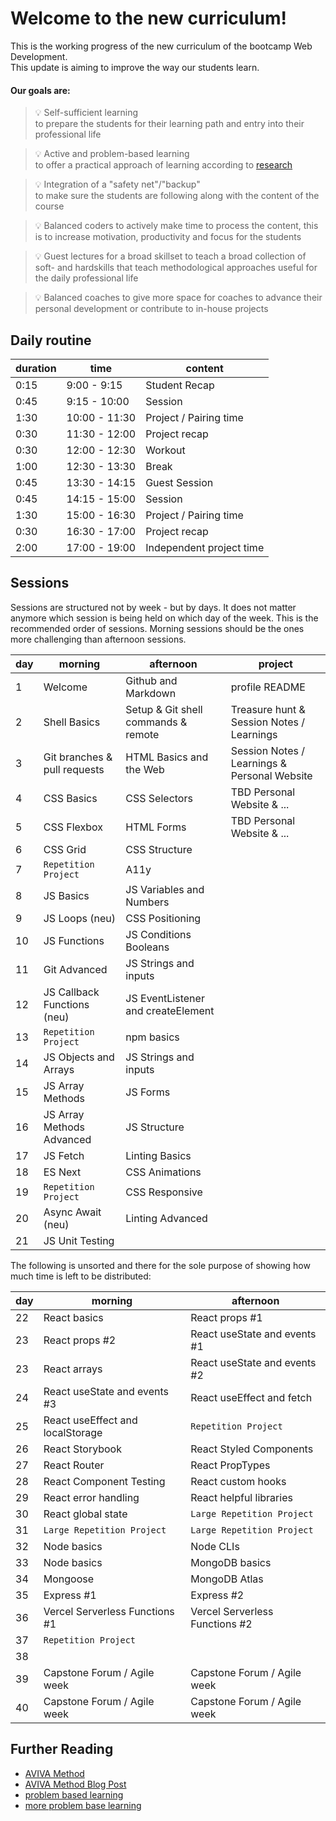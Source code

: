 # Welcome to the new curriculum!

This is the working progress of the new curriculum of the bootcamp Web Development. <br>
This update is aiming to improve the way our students learn. <br>

#### Our goals are:

> 💡 Self-sufficient learning <br>
> to prepare the students for their learning path and entry into their professional life

> 💡 Active and problem-based learning <br>
> to offer a practical approach of learning according to [research](https://teaching.cornell.edu/teaching-resources/engaging-students/problem-based-learning)

> 💡 Integration of a "safety net"/"backup" <br>
> to make sure the students are following along with the content of the course

> 💡 Balanced coders
> to actively make time to process the content, this is to increase motivation, productivity and focus for the students

> 💡 Guest lectures for a broad skillset
> to teach a broad collection of soft- and hardskills that teach methodological approaches useful for the daily professional life

> 💡 Balanced coaches
> to give more space for coaches to advance their personal development or contribute to in-house projects

## Daily routine

| duration | time          | content                  |
| -------- | ------------- | ------------------------ |
| 0:15     | 9:00 - 9:15   | Student Recap            |
| 0:45     | 9:15 - 10:00  | Session                  |
| 1:30     | 10:00 - 11:30 | Project / Pairing time   |
| 0:30     | 11:30 - 12:00 | Project recap            |
| 0:30     | 12:00 - 12:30 | Workout                  |
| 1:00     | 12:30 - 13:30 | Break                    |
| 0:45     | 13:30 - 14:15 | Guest Session            |
| 0:45     | 14:15 - 15:00 | Session                  |
| 1:30     | 15:00 - 16:30 | Project / Pairing time   |
| 0:30     | 16:30 - 17:00 | Project recap            |
| 2:00     | 17:00 - 19:00 | Independent project time |

## Sessions

Sessions are structured not by week - but by days. It does not matter anymore which session is being held on which day of the week. This is the recommended order of sessions.
Morning sessions should be the ones more challenging than afternoon sessions.

| day | morning                      | afternoon                           | project                                      |
| --- | ---------------------------- | ----------------------------------- | -------------------------------------------- |
| 1   | Welcome                      | Github and Markdown                 | profile README                               |
| 2   | Shell Basics                 | Setup & Git shell commands & remote | Treasure hunt & Session Notes / Learnings    |
| 3   | Git branches & pull requests | HTML Basics and the Web             | Session Notes / Learnings & Personal Website |
| 4   | CSS Basics                   | CSS Selectors                       | TBD Personal Website & ...                   |
| 5   | CSS Flexbox                  | HTML Forms                          | TBD Personal Website & ...                   |
| 6   | CSS Grid                     | CSS Structure                       |                                              |
| 7   | `Repetition Project`         | A11y                                |                                              |
| 8   | JS Basics                    | JS Variables and Numbers            |                                              |
| 9   | JS Loops (neu)               | CSS Positioning                     |                                              |
| 10  | JS Functions                 | JS Conditions Booleans              |                                              |
| 11  | Git Advanced                 | JS Strings and inputs               |                                              |
| 12  | JS Callback Functions (neu)  | JS EventListener and createElement  |                                              |
| 13  | `Repetition Project`         | npm basics                          |                                              |
| 14  | JS Objects and Arrays        | JS Strings and inputs               |                                              |
| 15  | JS Array Methods             | JS Forms                            |                                              |
| 16  | JS Array Methods Advanced    | JS Structure                        |                                              |
| 17  | JS Fetch                     | Linting Basics                      |                                              |
| 18  | ES Next                      | CSS Animations                      |                                              |
| 19  | `Repetition Project`         | CSS Responsive                      |                                              |
| 20  | Async Await (neu)            | Linting Advanced                    |                                              |
| 21  | JS Unit Testing              |                                     |                                              |

The following is unsorted and there for the sole purpose of showing how much time is left to be distributed:

| day | morning                          | afternoon                      |
| --- | -------------------------------- | ------------------------------ |
| 22  | React basics                     | React props #1                 |
| 23  | React props #2                   | React useState and events #1   |
| 23  | React arrays                     | React useState and events #2   |
| 24  | React useState and events #3     | React useEffect and fetch      |
| 25  | React useEffect and localStorage | `Repetition Project`           |
| 26  | React Storybook                  | React Styled Components        |
| 27  | React Router                     | React PropTypes                |
| 28  | React Component Testing          | React custom hooks             |
| 29  | React error handling             | React helpful libraries        |
| 30  | React global state               | `Large Repetition Project`     |
| 31  | `Large Repetition Project`       | `Large Repetition Project`     |
| 32  | Node basics                      | Node CLIs                      |
| 33  | Node basics                      | MongoDB basics                 |
| 34  | Mongoose                         | MongoDB Atlas                  |
| 35  | Express #1                       | Express #2                     |
| 36  | Vercel Serverless Functions #1   | Vercel Serverless Functions #2 |
| 37  | `Repetition Project`             |                                |
| 38  |                                  |                                |
| 39  | Capstone Forum / Agile week      | Capstone Forum / Agile week    |
| 40  | Capstone Forum / Agile week      | Capstone Forum / Agile week    |

## Further Reading

- [AVIVA Method](https://moodle.jku.at/jku/pluginfile.php/3829921/mod_resource/content/1/5S%C3%A4ulen%20der%20Unterrichtsvorbereitung.pdf)
- [AVIVA Method Blog Post](https://www.julia-training.com/blog/2017/10/30/optimal-lernen-mit-aviva)
- [problem based learning](https://citl.illinois.edu/citl-101/teaching-learning/resources/teaching-strategies/planning-a-class-session)
- [more problem base learning](https://teaching.cornell.edu/teaching-resources/engaging-students/problem-based-learning)
